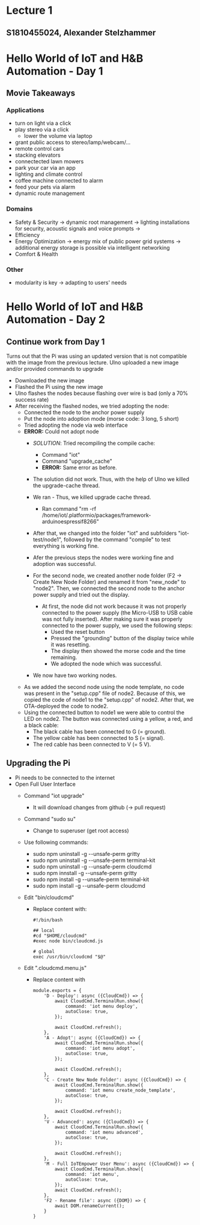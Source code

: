 # Lecture 1
## S1810455024, Alexander Stelzhammer

# Hello World of IoT and H&B Automation - Day 1

## Movie Takeaways
### Applications
- turn on light via a click
- play stereo via a click
    - lower the volume via laptop
- grant public access to stereo/lamp/webcam/...
- remote control cars
- stacking elevators
- connectected lawn mowers
- park your car via an app
- lighting and climate control
- coffee machine connected to alarm
- feed your pets via alarm
- dynamic route management

### Domains
- Safety & Security
    -> dynamic root management
    -> lighting installations for security, acoustic signals and voice prompts
    -> 
- Efficiency
- Energy Optimization
    -> energy mix of public power grid systems
    -> additional energy storage is possible via intelligent networking
- Comfort & Health


### Other
- modularity is key
    -> adapting to users' needs


# Hello World of IoT and H&B Automation - Day 2
## Continue work from Day 1
Turns out that the Pi was using an updated version that is not compatible with the image from the previous lecture. Ulno uploaded a new image and/or provided commands to upgrade 
- Downloaded the new image
- Flashed the Pi using the new image
- Ulno flashes the nodes because flashing over wire is bad (only a 70% success rate)
- After receiving the flashed nodes, we tried adopting the node:
  - Connected the node to the anchor power supply
  - Put the node into adoption mode (morse code: 3 long, 5 short)
  - Tried adopting the node via web interface
  - **ERROR:** Could not adopt node
    - *SOLUTION*:
    Tried recompiling the compile cache:
      - Command "iot"
      - Command "upgrade_cache"
      - **ERROR:** Same error as before.

    - The solution did not work. Thus, with the help of Ulno we killed the upgrade-cache thread.
    - We ran         - Thus, we killed upgrade cache thread.
        - Ran command "rm -rf /home/iot/.platformio/packages/framework-arduinoespressif8266"
    - After that, we changed into the folder "iot" and subfolders "iot-test/node1", followed by the command "compile" to test everything is working fine.
    - Afer the previous steps the nodes were working fine and adoption was successful.
    - For the second node, we created another node folder (F2 -> Create New Node Folder) and renamed it from "new_node" to "node2". Then, we connected the second node to the anchor power supply and tried out the display.
      - At first, the node did not work because it was not properly connected to the power supply (the Micro-USB to USB cable was not fully inserted). After making sure it was properly connected to the power supply, we used the following steps:
        - Used the reset button
        - Pressed the "grounding" button of the display twice while it was resetting.
        - The display then showed the morse code and the time remaining.
        - We adopted the node which was successful.

    - We now have two working nodes.
  - As we added the second node using the node template, no code was present in the "setup.cpp" file of node2. Because of this, we copied the code of node1 to the "setup.cpp" of node2. After that, we OTA-deployed the code to node2. 
  - Using the connected button to node1 we were able to control the LED on node2. The button was connected using a yellow, a red, and a black cable:
    - The black cable has been connected to G (= ground).
    - The yellow cable has been connected to S (= signal).
    - The red cable has been connected to V (= 5 V).

## Upgrading the Pi
- Pi needs to be connected to the internet
- Open Full User Interface
  - Command "iot upgrade"
    - It will download changes from github (-> pull request)
  - Command "sudo su"
    - Change to superuser (get root access)
  - Use following commands: 
    - sudo  npm uninstall -g --unsafe-perm gritty
    - sudo  npm uninstall -g --unsafe-perm terminal-kit
    - sudo  npm uninstall -g --unsafe-perm cloudcmd
    - sudo  npm innstall -g --unsafe-perm gritty
    - sudo  npm install -g --unsafe-perm terminal-kit
    - sudo  npm install -g --unsafe-perm cloudcmd
  - Edit "bin/cloudcmd"
    - Replace content with:
        ```
        #!/bin/bash

        ## local
        #cd "$HOME/cloudcmd"
        #exec node bin/cloudcmd.js

        # global
        exec /usr/bin/cloudcmd "$@"
        ```

  - Edit ".cloudcmd.menu.js"
    - Replace content with 
        ```
        module.exports = {
            'D - Deploy': async ({CloudCmd}) => {
                await CloudCmd.TerminalRun.show({
                    command: 'iot menu deploy',
                    autoClose: true,
                });
                
                await CloudCmd.refresh();
            },
            'A - Adopt': async ({CloudCmd}) => {
                await CloudCmd.TerminalRun.show({
                    command: 'iot menu adopt',
                    autoClose: true,
                });
                
                await CloudCmd.refresh();
            },
            'C - Create New Node Folder': async ({CloudCmd}) => {
                await CloudCmd.TerminalRun.show({
                    command: 'iot menu create_node_template',
                    autoClose: true,
                });
                
                await CloudCmd.refresh();
            },
            'V - Advanced': async ({CloudCmd}) => {
                await CloudCmd.TerminalRun.show({
                    command: 'iot menu advanced',
                    autoClose: true,
                });
                
                await CloudCmd.refresh();
            },
            'M - Full IoTEmpower User Menu': async ({CloudCmd}) => {
                await CloudCmd.TerminalRun.show({
                    command: 'iot menu',
                    autoClose: true,
                }); 
                await CloudCmd.refresh();
            },
            'F2 - Rename file': async ({DOM}) => {
                await DOM.renameCurrent();
            }
        }
        ```